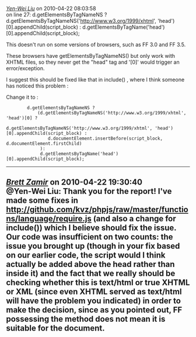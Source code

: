 *[Yen-Wei Liu]()* on 2010-04-22 08:03:58  
on line 27:
d.getElementsByTagNameNS ? d.getElementsByTagNameNS('http://www.w3.org/1999/xhtml', 'head')[0].appendChild(script_block) : d.getElementsByTagName('head')[0].appendChild(script_block);

This doesn't run on some versions of browsers, such as FF 3.0 and FF 3.5.

These browsers have getElementsByTagNameNS() but only work with XHTML files, so they never get the "head" tag and 
'[0]' would trigger an error/exception.

I suggest this should be fixed like that in include() , where I think someone has noticed this problem :

Change it to :

		    d.getElementsByTagNameNS ?
		        (d.getElementsByTagNameNS('http://www.w3.org/1999/xhtml', 'head')[0] ?
		            d.getElementsByTagNameNS('http://www.w3.org/1999/xhtml', 'head')[0].appendChild(script_block) :
		            d.documentElement.insertBefore(script_block, d.documentElement.firstChild)
		         ):
		         d.getElementsByTagName('head')[0].appendChild(script_block);


---------------------------------------
*[Brett Zamir](http://brett-zamir.me)* on 2010-04-22 19:30:40  
@Yen-Wei Liu: Thank you for the report! I've made some fixes in http://github.com/kvz/phpjs/raw/master/functions/language/require.js (and also a change for include()) which I believe should fix the issue. Our code was insufficient on two counts: the issue you brought up (though in your fix based on our earlier code, the script would I think actually be added above the head rather than inside it) and the fact that we really should be checking whether this is text/html or true XHTML or XML (since even XHTML served as text/html will have the problem you indicated) in order to make the decision, since as you pointed out, FF possessing the method does not mean it is suitable for the document.
---------------------------------------
